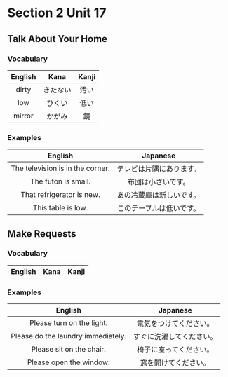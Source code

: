 # Section 2 Unit 17
## Talk About Your Home
### Vocabulary
| English | Kana | Kanji |
|:-------:|:----:|:-----:|
| dirty | きたない | 汚い |
| low | ひくい | 低い |
| mirror | かがみ | 鏡 |

### Examples
| English | Japanese |
|:-------:|:--------:|
| The television is in the corner. | テレビは片隅にあります。 |
| The futon is small. | 布団は小さいです。 |
| That refrigerator is new. | あの冷蔵庫は新しいです。 |
| This table is low. | このテーブルは低いです。 |

## Make Requests
### Vocabulary
| English | Kana | Kanji |
|:-------:|:----:|:-----:|

### Examples
| English | Japanese |
|:-------:|:--------:|
| Please turn on the light. | 電気をつけてください。 |
| Please do the laundry immediately. | すぐに洗濯してください。 |
| Please sit on the chair. | 椅子に座ってください。 |
| Please open the window. | 窓を開けてください。 |
